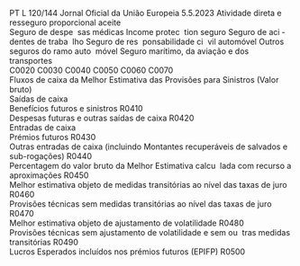 PT  L 120/144 Jornal Oficial da União Europeia 5.5.2023
 Atividade direta e resseguro proporcional aceite  
Seguro de despe ­
sas médicas  Income protec ­
tion seguro  Seguro de aci ­
dentes de traba ­
lho  Seguro de res ­
ponsabilidade ci ­
vil automóvel  Outros seguros 
do ramo auto ­
móvel  Seguro marítimo, 
da aviação e dos 
transportes  
C0020  C0030  C0040  C0050  C0060  C0070  
Fluxos de caixa da Melhor Estimativa das Provisões para 
Sinistros (Valor bruto)  
Saídas de caixa  
Benefícios futuros e sinistros  R0410  
Despesas futuras e outras saídas de caixa  R0420  
Entradas de caixa  
Prémios futuros  R0430  
Outras entradas de caixa (incluindo Montantes recuperáveis 
de salvados e sub-rogações)  R0440  
Percentagem do valor bruto da Melhor Estimativa calcu ­
lada com recurso a aproximações  R0450  
Melhor estimativa objeto de medidas transitórias ao nível 
das taxas de juro  R0460  
Provisões técnicas sem medidas transitórias ao nível das taxas 
de juro  R0470  
Melhor estimativa objeto de ajustamento de volatilidade  R0480  
Provisões técnicas sem ajustamento de volatilidade e sem ou ­
tras medidas transitórias  R0490  
Lucros Esperados incluídos nos prémios futuros (EPIFP)  R0500